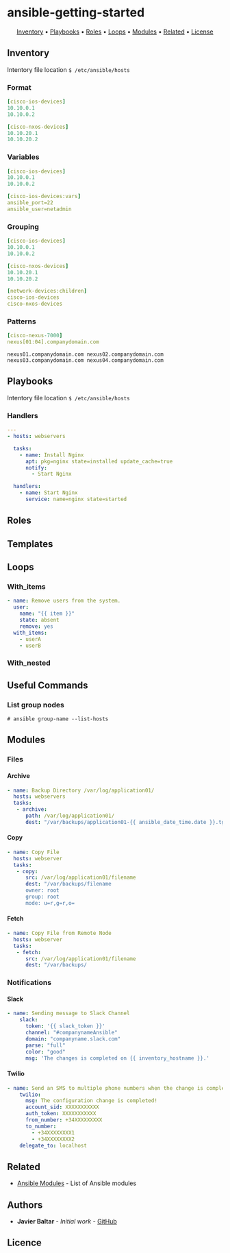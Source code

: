 # ansible-getting-started

<p align="center">
  <a href="#Inventory">Inventory</a> •
  <a href="#Playbooks">Playbooks</a> •
  <a href="#Roles">Roles</a> •
  <a href="#Loops">Loops</a> •
  <a href="#Modules">Modules</a> •
  <a href="#related">Related</a> •
  <a href="#license">License</a>
</p>


## Inventory
Intentory file location
`$ /etc/ansible/hosts`

### Format

```yaml
[cisco-ios-devices]
10.10.0.1
10.10.0.2

[cisco-nxos-devices]
10.10.20.1
10.10.20.2
```

### Variables

```yaml
[cisco-ios-devices]
10.10.0.1
10.10.0.2

[cisco-ios-devices:vars]
ansible_port=22
ansible_user=netadmin
```

### Grouping

```yaml
[cisco-ios-devices]
10.10.0.1
10.10.0.2

[cisco-nxos-devices]
10.10.20.1
10.10.20.2

[network-devices:children]
cisco-ios-devices
cisco-nxos-devices
```

### Patterns

```yaml
[cisco-nexus-7000]
nexus[01:04].companydomain.com
```

`nexus01.companydomain.com
nexus02.companydomain.com
nexus03.companydomain.com
nexus04.companydomain.com
`

## Playbooks
Intentory file location
`$ /etc/ansible/hosts`

### Handlers

```yaml
---
- hosts: webservers

  tasks: 
    - name: Install Nginx
      apt: pkg=nginx state=installed update_cache=true
      notify:
        - Start Nginx

  handlers:
    - name: Start Nginx
      service: name=nginx state=started

```

## Roles

## Templates


## Loops
### With_items

```yaml
- name: Remove users from the system.
  user:
    name: "{{ item }}"
    state: absent
    remove: yes
  with_items:
    - userA
    - userB
```

### With_nested

## Useful Commands
### List group nodes


`# ansible group-name --list-hosts`


## Modules
### Files

#### Archive

```yaml
- name: Backup Directory /var/log/application01/
  hosts: webservers
  tasks:
   - archive:
      path: /var/log/application01/
      dest: "/var/backups/application01-{{ ansible_date_time.date }}.tgz"

```

#### Copy

```yaml
- name: Copy File
  hosts: webserver
  tasks:
   - copy:
      src: /var/log/application01/filename
      dest: "/var/backups/filename
      owner: root
      group: root
      mode: u=r,g=r,o=

```

#### Fetch

```yaml
- name: Copy File from Remote Node
  hosts: webserver
  tasks:
   - fetch:
      src: /var/log/application01/filename
      dest: "/var/backups/
```

### Notifications

#### Slack
```yaml
- name: Sending message to Slack Channel
    slack:
      token: '{{ slack_token }}'
      channel: "#companynameAnsible"
      domain: "companyname.slack.com"
      parse: "full"
      color: "good"
      msg: 'The changes is completed on {{ inventory_hostname }}.'
 ```

#### Twilio

```yaml
- name: Send an SMS to multiple phone numbers when the change is completed
    twilio:
      msg: The configuration change is completed!
      account_sid: XXXXXXXXXXX
      auth_token: XXXXXXXXXXX
      from_number: +34XXXXXXXXX
      to_number:
        - +34XXXXXXXX1
        - +34XXXXXXXX2
    delegate_to: localhost
```

## Related

* [Ansible Modules](https://docs.ansible.com/ansible/latest/modules/modules_by_category.html) - List of Ansible modules
 

## Authors

* **Javier Baltar** - *Initial work* - [GitHub](https://github.com/JavierBaltar)

## Licence
